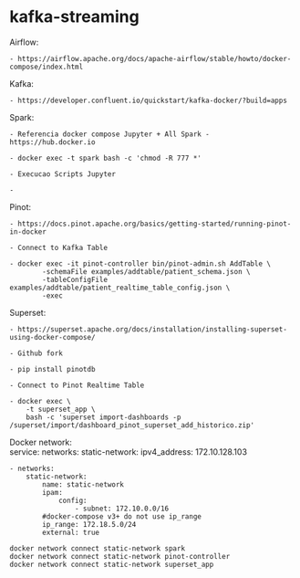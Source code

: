 # kafka-streaming

Airflow:

    - https://airflow.apache.org/docs/apache-airflow/stable/howto/docker-compose/index.html

Kafka:

    - https://developer.confluent.io/quickstart/kafka-docker/?build=apps

Spark:

    - Referencia docker compose Jupyter + All Spark - https://hub.docker.io

    - docker exec -t spark bash -c 'chmod -R 777 *'

    - Execucao Scripts Jupyter

    - 

Pinot:

    - https://docs.pinot.apache.org/basics/getting-started/running-pinot-in-docker

    - Connect to Kafka Table

    - docker exec -it pinot-controller bin/pinot-admin.sh AddTable \
            -schemaFile examples/addtable/patient_schema.json \
            -tableConfigFile examples/addtable/patient_realtime_table_config.json \
            -exec

Superset:

    - https://superset.apache.org/docs/installation/installing-superset-using-docker-compose/

    - Github fork

    - pip install pinotdb

    - Connect to Pinot Realtime Table

    - docker exec \
        -t superset_app \
        bash -c 'superset import-dashboards -p /superset/import/dashboard_pinot_superset_add_historico.zip'

Docker network:    
        service:
            networks:
            static-network:
                ipv4_address: 172.10.128.103

    - networks:
        static-network:     
            name: static-network
            ipam:
                config:
                    - subnet: 172.10.0.0/16
            #docker-compose v3+ do not use ip_range
            ip_range: 172.18.5.0/24
            external: true
    
    docker network connect static-network spark
    docker network connect static-network pinot-controller
    docker network connect static-network superset_app